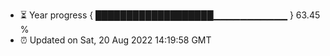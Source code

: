 - ⏳ Year progress { ███████████████████▁▁▁▁▁▁▁▁▁▁▁ } 63.45 %
- ⏰ Updated on Sat, 20 Aug 2022 14:19:58 GMT

